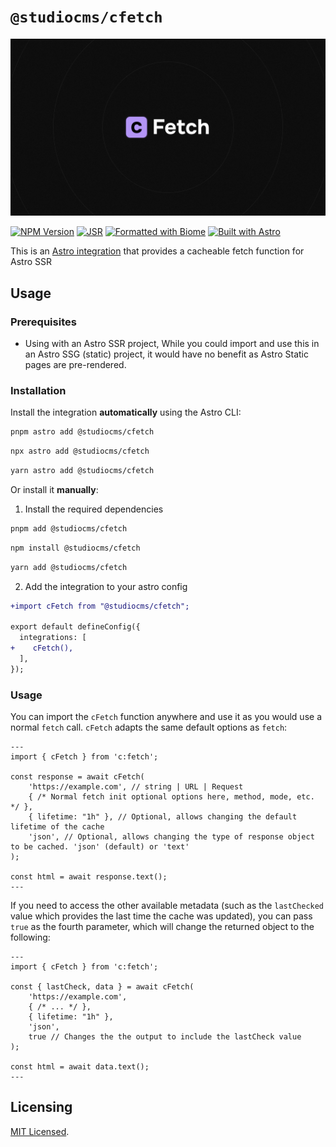 # `@studiocms/cfetch`

![Readme's Banner](https://github.com/withstudiocms/cfetch/blob/main/assets/cfetch-banner.png)

[![NPM Version](https://img.shields.io/npm/v/@studiocms/cfetch?logo=npm)](https://npm.im/@studiocms/cfetch)
[![JSR](https://jsr.io/badges/@studiocms/cfetch)](https://jsr.io/@studiocms/cfetch)
[![Formatted with Biome](https://img.shields.io/badge/Formatted_with-Biome-60a5fa?style=flat&logo=biome)](https://biomejs.dev/)
[![Built with Astro](https://astro.badg.es/v2/built-with-astro/tiny.svg)](https://astro.build)

This is an [Astro integration](https://docs.astro.build/en/guides/integrations-guide/) that provides a cacheable fetch function for Astro SSR

## Usage

### Prerequisites

- Using with an Astro SSR project, While you could import and use this in an Astro SSG (static) project, it would have no benefit as Astro Static pages are pre-rendered.

### Installation

Install the integration **automatically** using the Astro CLI:

```bash
pnpm astro add @studiocms/cfetch
```

```bash
npx astro add @studiocms/cfetch
```

```bash
yarn astro add @studiocms/cfetch
```

Or install it **manually**:

1. Install the required dependencies

```bash
pnpm add @studiocms/cfetch
```

```bash
npm install @studiocms/cfetch
```

```bash
yarn add @studiocms/cfetch
```

2. Add the integration to your astro config

```diff
+import cFetch from "@studiocms/cfetch";

export default defineConfig({
  integrations: [
+    cFetch(),
  ],
});
```

### Usage

You can import the `cFetch` function anywhere and use it as you would use a normal `fetch` call. `cFetch` adapts the same default options as `fetch`:

```astro
---
import { cFetch } from 'c:fetch';

const response = await cFetch(
    'https://example.com', // string | URL | Request
    { /* Normal fetch init optional options here, method, mode, etc. */ },
    { lifetime: "1h" }, // Optional, allows changing the default lifetime of the cache
    'json', // Optional, allows changing the type of response object to be cached. 'json' (default) or 'text'
);

const html = await response.text();
---
```

If you need to access the other available metadata (such as the `lastChecked` value which provides the last time the cache was updated), you can pass `true` as the fourth parameter, which will change the returned object to the following:

```astro
---
import { cFetch } from 'c:fetch';

const { lastCheck, data } = await cFetch(
    'https://example.com',
    { /* ... */ },
    { lifetime: "1h" },
    'json',
    true // Changes the the output to include the lastCheck value
);

const html = await data.text();
---
```

## Licensing

[MIT Licensed](https://github.com/withstudiocms/cfetch/blob/main/LICENSE).
